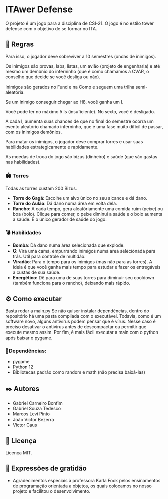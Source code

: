 # ITAwer Defense

O projeto é um jogo para a disciplina de CSI-21. O jogo é no estilo tower defense com o objetivo de se formar no ITA.


## 🚀 Regras

Para isso, o jogador deve sobreviver a 10 semestres (ondas de inimigos).

Os inimigos são provas, labs, listas, um avião (projeto de engenharia) e até mesmo um demônio do inferninho (que é como chamamos a CVAR, o conselho que decide se você desliga ou não).

Inimigos são gerados no Fund e na Comp e seguem uma trilha semi-aleatória.

Se um inimigo conseguir chegar ao H8, você ganha um I.

Você pode ter no máximo 5 Is (insuficiente). No sexto, você é desligado.

A cada I, aumenta suas chances de que no final do semestre ocorra um evento aleatório chamado inferninho, que é uma fase muito difícil de passar, com os inimigos demônios.

Para matar os inimigos, o jogador deve comprar torres e usar suas habilidades estrategicamente e rapidamente.

As moedas de troca do jogo são bizus (dinheiro) e saúde (que são gastas nas habilidades).

### 🏟️ Torres
Todas as torres custam 200 Bizus.
* **Torre do Gagá**: Escolhe um alvo único no seu alcance e dá dano.
* **Torre do Aulão**: Dá dano numa área em volta dela.
* **Rancho**: A cada tempo, gera aleatóriamente uma comida ruim (peixe) ou boa (bolo). Clique para comer, o peixe diminui a saúde e o bolo aumenta a saúde. É o único gerador de saúde do jogo.

### 💣 Habilidades
* **Bomba**: Dá dano numa área selecionada que explode.
* **G**: Vira uma cama, empurrando inimigos numa área selecionada para trás. Útil para controle de multidão.
* **Viradão**: Para o tempo para os inimigos (mas não para as torres). A ideia é que você ganha mais tempo para estudar e fazer os entregáveis a custas de sua saúde.
* **Energético:** Dê para uma de suas torres para diminuir seu cooldown (também funciona para o rancho), deixando mais rápido.

## ⚙️ Como executar
Basta rodar a main.py
Se não quiser instalar dependências, dentro do repositório há uma pasta compilada com o executável.
Todavia, como é um software novo, alguns antivírus podem pensar que é vírus. Nesse caso é preciso desativar o antivirus antes de descompactar ou permitir que execute mesmo assim.
Por fim, é mais fácil executar a main com o python após baixar o pygame.

### 🔩Dependências:
* pygame
* Python 12
* Bibliotecas padrão como random e math (não precisa baixá-las)

## ✒️ Autores
* Gabriel Carneiro Bonfim
* Gabriel Souza Tedesco
* Marcos Levi Pinto
* João Victor Bezerra
* Victor Caus
  
## 📄 Licença

Licença MIT.

## 🎁 Expressões de gratidão

* Agradecimentos especiais à professora Karla Fook pelos ensinamentos de programação orientada a objetos, os quais colocamos no nosso projeto e facilitou o desenvolvimento.
